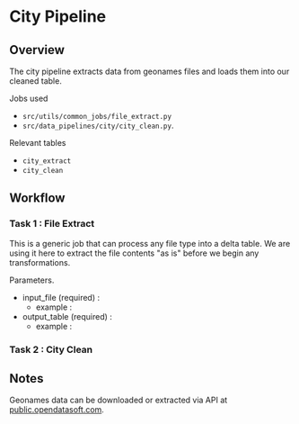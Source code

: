 # City Pipeline

## Overview
The city pipeline extracts data from geonames files and loads them into our cleaned table.

Jobs used
- `src/utils/common_jobs/file_extract.py` 
- `src/data_pipelines/city/city_clean.py`.

Relevant tables
- `city_extract`
- `city_clean`

## Workflow
### Task 1 : File Extract

This is a generic job that can process any file type into a delta table. We are using it here to extract the file contents "as is" before we begin any transformations.

Parameters.
- input_file (required) : 
    - example : 
- output_table (required) :
    - example : 


### Task 2 : City Clean



## Notes
Geonames data can be downloaded or extracted via API at [public.opendatasoft.com](https://public.opendatasoft.com/explore/dataset/geonames-all-cities-with-a-population-1000/table/?disjunctive.cou_name_en&sort=name).